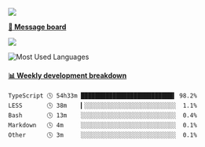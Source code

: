 [![](https://count.getloli.com/get/@SmaIIstars.github.readme)](https://count.getloli.com/)


[**💬 Message board**](https://chat.getloli.com/room/@SmaIIstars.github)

[![](https://chat.getloli.com/room/@SmaIIstars.github/svg?width=600&height=100&limit=20&theme=light&fontSize=14)](https://chat.getloli.com/room/@SmaIIstars.github)


![Most Used Languages](https://github-readme-stats.vercel.app/api/top-langs/?username=SmaIIstars&theme=dark&layout=compact)

<!-- waka-box start -->
#### <a href="https://gist.github.com/e31f5e1b7a15ee54e2fc8fca68aa5e2b" target="_blank">📊 Weekly development breakdown</a>
```text
TypeScript 🕓 54h33m ██████████████████████████▌ 98.2%
LESS       🕓 38m    ▎░░░░░░░░░░░░░░░░░░░░░░░░░░  1.1%
Bash       🕓 13m    ░░░░░░░░░░░░░░░░░░░░░░░░░░░  0.4%
Markdown   🕓 4m     ░░░░░░░░░░░░░░░░░░░░░░░░░░░  0.1%
Other      🕓 3m     ░░░░░░░░░░░░░░░░░░░░░░░░░░░  0.1%
```
<!-- Powered by https://github.com/YouEclipse/waka-box-go . -->
<!-- waka-box end -->
